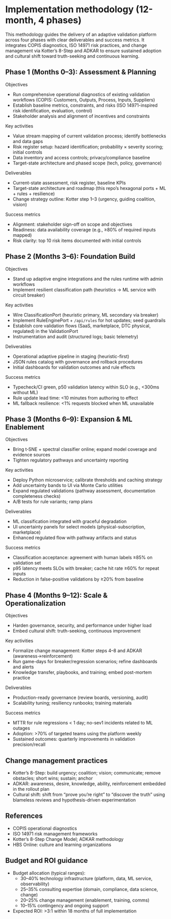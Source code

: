 # Implementation methodology (12-month, 4 phases)

This methodology guides the delivery of an adaptive validation platform across four phases with clear deliverables and success metrics. It integrates COPIS diagnostics, ISO 14971 risk practices, and change management via Kotter’s 8-Step and ADKAR to ensure sustained adoption and cultural shift toward truth-seeking and continuous learning.

## Phase 1 (Months 0–3): Assessment & Planning

Objectives

- Run comprehensive operational diagnostics of existing validation workflows (COPIS: Customers, Outputs, Process, Inputs, Suppliers)
- Establish baseline metrics, constraints, and risks (ISO 14971-inspired risk identification, evaluation, control)
- Stakeholder analysis and alignment of incentives and constraints

Key activities

- Value stream mapping of current validation process; identify bottlenecks and data gaps
- Risk register setup: hazard identification; probability × severity scoring; initial controls
- Data inventory and access controls; privacy/compliance baseline
- Target-state architecture and phased scope (tech, policy, governance)

Deliverables

- Current-state assessment, risk register, baseline KPIs
- Target-state architecture and roadmap (this repo’s hexagonal ports + ML + rules + resilience)
- Change strategy outline: Kotter step 1–3 (urgency, guiding coalition, vision)

Success metrics

- Alignment: stakeholder sign-off on scope and objectives
- Readiness: data availability coverage (e.g., ≥80% of required inputs mapped)
- Risk clarity: top 10 risk items documented with initial controls

## Phase 2 (Months 3–6): Foundation Build

Objectives

- Stand up adaptive engine integrations and the rules runtime with admin workflows
- Implement resilient classification path (heuristics → ML service with circuit breaker)

Key activities

- Wire ClassificationPort (heuristic primary, ML secondary via breaker)
- Implement RuleEnginePort + `/api/rules` for hot updates; seed guardrails
- Establish core validation flows (SaaS, marketplace, DTC physical, regulated) in the ValidationPort
- Instrumentation and audit (structured logs; basic telemetry)

Deliverables

- Operational adaptive pipeline in staging (heuristic-first)
- JSON rules catalog with governance and rollback procedures
- Initial dashboards for validation outcomes and rule effects

Success metrics

- Typecheck/CI green, p50 validation latency within SLO (e.g., <300ms without ML)
- Rule update lead time: <10 minutes from authoring to effect
- ML fallback resilience: <1% requests blocked when ML unavailable

## Phase 3 (Months 6–9): Expansion & ML Enablement

Objectives

- Bring t‑SNE + spectral classifier online; expand model coverage and evidence sources
- Tighten regulatory pathways and uncertainty reporting

Key activities

- Deploy Python microservice; calibrate thresholds and caching strategy
- Add uncertainty bands to UI via Monte Carlo utilities
- Expand regulated validations (pathway assessment, documentation completeness checks)
- A/B tests for rule variants; ramp plans

Deliverables

- ML classification integrated with graceful degradation
- UI uncertainty panels for select models (physical-subscription, marketplace)
- Enhanced regulated flow with pathway artifacts and status

Success metrics

- Classification acceptance: agreement with human labels ≥85% on validation set
- p95 latency meets SLOs with breaker; cache hit rate ≥60% for repeat inputs
- Reduction in false-positive validations by ≥20% from baseline

## Phase 4 (Months 9–12): Scale & Operationalization

Objectives

- Harden governance, security, and performance under higher load
- Embed cultural shift: truth-seeking, continuous improvement

Key activities

- Formalize change management: Kotter steps 4–8 and ADKAR (awareness→reinforcement)
- Run game-days for breaker/regression scenarios; refine dashboards and alerts
- Knowledge transfer, playbooks, and training; embed post-mortem practice

Deliverables

- Production-ready governance (review boards, versioning, audit)
- Scalability tuning; resiliency runbooks; training materials

Success metrics

- MTTR for rule regressions < 1 day; no-sev1 incidents related to ML outages
- Adoption: >70% of targeted teams using the platform weekly
- Sustained outcomes: quarterly improvements in validation precision/recall

## Change management practices

- Kotter’s 8-Step: build urgency; coalition; vision; communicate; remove obstacles; short wins; sustain; anchor
- ADKAR: awareness, desire, knowledge, ability, reinforcement embedded in the rollout plan
- Cultural shift: shift from “prove you’re right” to “discover the truth” using blameless reviews and hypothesis-driven experimentation

## References

- COPIS operational diagnostics
- ISO 14971 risk management frameworks
- Kotter’s 8-Step Change Model; ADKAR methodology
- HBS Online: culture and learning organizations


## Budget and ROI guidance

- Budget allocation (typical ranges):
  - 30–40% technology infrastructure (platform, data, ML service, observability)
  - 25–35% consulting expertise (domain, compliance, data science, change)
  - 20–25% change management (enablement, training, comms)
  - 10–15% contingency and ongoing support
- Expected ROI: >3:1 within 18 months of full implementation
